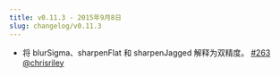 ```yaml
---
title: v0.11.3 - 2015年9月8日
slug: changelog/v0.11.3
---
```


* 将 blurSigma、sharpenFlat 和 sharpenJagged 解释为双精度。
  [#263](https://github.com/lovell/sharp/pull/263)
  [@chrisriley](https://github.com/chrisriley)